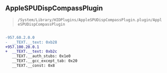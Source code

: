 ## AppleSPUDispCompassPlugin

> `/System/Library/HIDPlugins/AppleSPUDispCompassPlugin.plugin/AppleSPUDispCompassPlugin`

```diff

-957.60.2.0.0
-  __TEXT.__text: 0xb28
+957.100.20.0.1
+  __TEXT.__text: 0xb2c
   __TEXT.__auth_stubs: 0x1e0
   __TEXT.__gcc_except_tab: 0x20
   __TEXT.__const: 0x8

```
